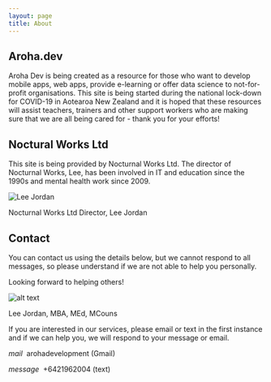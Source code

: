 ```yaml
---
layout: page
title: About
---
```


## Aroha.dev

Aroha Dev is being created as a resource for those who want to develop mobile apps, web apps, provide e-learning or offer data science to not-for-profit organisations. This site is being started during the national lock-down for COVID-19 in Aotearoa New Zealand and it is hoped that these resources will assist teachers, trainers and other support workers who are making sure that we are all being cared for - thank you for your efforts!

## Noctural Works Ltd

This site is being provided by Nocturnal Works Ltd. The director of Nocturnal Works, Lee, has been involved in IT and education since the 1990s and mental health work since 2009.

<img class="img-border" src="https://aroha.dev/public/assets/images/lee-jordan-programmer.jpg" alt="Lee Jordan">

Nocturnal Works Ltd Director, Lee Jordan

## Contact

You can contact us using the details below, but we cannot respond to all messages, so please understand if we are not able to help you personally.

Looking forward to helping others!

![alt text](https://aroha.dev/public/assets/images/lee-jordan.png "Lee Jordan")

Lee Jordan, MBA, MEd, MCouns

<p class="message">
If you are interested in our services, please email or text in the first instance and if we can help you, we will respond to your message or email.
</p>

<p><i class="material-icons-outlined md-48">mail</i>&nbsp;&nbsp;arohadevelopment (Gmail)</p>
<p><i class="material-icons-outlined md-48">message</i>&nbsp;&nbsp;+6421962004 (text)</p>

